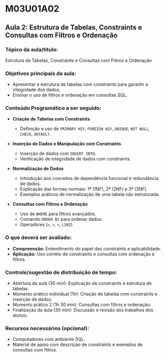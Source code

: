 # M03U01A02

## **Aula 2: Estrutura de Tabelas, Constraints e Consultas com Filtros e Ordenação**

### **Tópico da aula/título:**

Estrutura de Tabelas, Constraints e Consultas com Filtros e Ordenação

### **Objetivos principais da aula:**

- Apresentar a estrutura de tabelas com constraints para garantir a integridade dos dados.
- Ensinar o uso de filtros e ordenação em consultas SQL.

### **Conteúdo Programático a ser seguido:**

- **Criação de Tabelas com Constraints**
  - Definição e uso de `PRIMARY KEY`, `FOREIGN KEY`, `UNIQUE`, `NOT NULL`, `CHECK`, `DEFAULT`.

- **Inserção de Dados e Manipulação com Constraints**
  - Inserção de dados com `INSERT INTO`.
  - Verificação de integridade de dados com constraints.

- **Normalização de Dados**
  - Introdução aos conceitos de dependência funcional e redundância de dados.
  - Explicação das formas normais: 1ª (1NF), 2ª (2NF) e 3ª (3NF).
  - Exemplos práticos de normalização de uma tabela não estruturada.

- **Consultas com Filtros e Ordenação**
  - Uso de `WHERE` para filtros avançados.
  - Comando `ORDER BY` para ordenar dados.
  - Operadores (`=`, `>`, `<`, `LIKE`).

### **O que deverá ser avaliado:**

- **Compreensão:** Entendimento do papel das constraints e aplicabilidade.
- **Aplicação:** Uso correto de constraints e consultas com ordenação e filtros.

### **Controle/sugestão de distribuição de tempo:**

- Abertura da aula (30 min): Explicação de constraints e estrutura de tabelas.
- Momento prático individual (1h): Criação de tabelas com constraints e inserção de dados.
- Momento prático 2 (1h 30 min): Consultas com filtros e ordenação.
- Finalização da aula (30 min): Discussão e revisão dos trabalhos dos alunos.

### **Recursos necessários (opcional):**

- Computadores com ambiente SQL.
- Material de apoio com descrição de constraints e exemplos de consultas com filtros.
